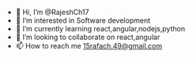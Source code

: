 - 👋 Hi, I’m @RajeshCh17
- 👀 I’m interested in Software development
- 🌱 I’m currently learning react,angular,nodejs,python
- 💞️ I’m looking to collaborate on react,angular
- 📫 How to reach me 15rafach.49@gmail.com

<!---
RajeshCh17/RajeshCh17 is a ✨ special ✨ repository because its `README.md` (this file) appears on your GitHub profile.
You can click the Preview link to take a look at your changes.
--->
